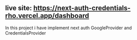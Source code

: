 ## live site: https://next-auth-credentials-rho.vercel.app/dashboard

In this project i have implement next auth GoogleProvider and CredentialsProvider

